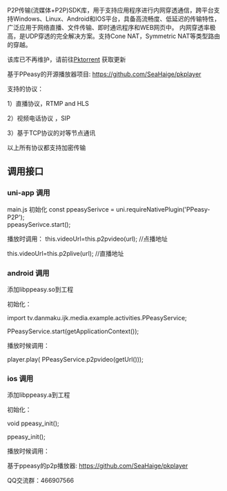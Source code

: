

P2P传输(流媒体+P2P)SDK库，用于支持应用程序进行内网穿透通信，跨平台支持Windows、Linux、Android和IOS平台，具备高流畅度、低延迟的传输特性，广泛应用于网络直播、文件传输、即时通讯程序和WEB网页中。
内网穿透率极高，是UDP穿透的完全解决方案。支持Cone NAT，Symmetric NAT等类型路由的穿越。

该库已不再维护，请前往[Pktorrent](https://github.com/SeaHaige/pktorrent) 获取更新

基于PPeasy的开源播放器项目: https://github.com/SeaHaige/pkplayer

支持的协议：

1）直播协议，RTMP and HLS

2）视频电话协议 ，SIP 

3）基于TCP协议的对等节点通讯

以上所有协议都支持加密传输

## 调用接口

### uni-app 调用

main.js 初始化
	const ppeasySerivce = uni.requireNativePlugin('PPeasy-P2P');   
	ppeasySerivce.start();   

播放时调用：
  this.videoUrl=this.p2pvideo(url); //点播地址

  this.videoUrl=this.p2plive(url); //直播地址
  
### android 调用

添加libppeasy.so到工程

初始化：  

import tv.danmaku.ijk.media.example.activities.PPeasyService;  

PPeasyService.start(getApplicationContext());

播放时候调用：

player.play( PPeasyService.p2pvideo(getUrl()));

  
### ios 调用

添加libppeasy.a到工程

初始化：  

void ppeasy_init();

ppeasy_init();

播放时候调用：




基于ppeasy的p2p播放器: https://github.com/SeaHaige/pkplayer

QQ交流群：466907566
